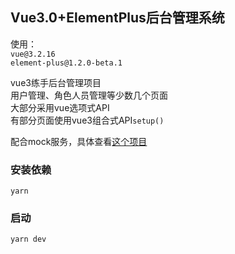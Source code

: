## Vue3.0+ElementPlus后台管理系统

使用：   
`vue@3.2.16`    
`element-plus@1.2.0-beta.1`

vue3练手后台管理项目   
用户管理、角色人员管理等少数几个页面  
大部分采用vue选项式API   
有部分页面使用vue3组合式API`setup()`  

配合mock服务，具体查看[这个项目](https://github.com/zack-xy/o-bricks/tree/main/mockServer)



### 安装依赖
`yarn`
### 启动
`yarn dev`
